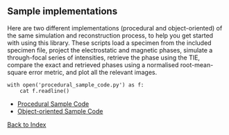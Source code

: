 ## Sample implementations

Here are two different implementations (procedural and object-oriented) of the same simulation and reconstruction process, to help you get started with using this library. These scripts load a specimen from the included specimen file, project the electrostatic and magnetic phases, simulate a through-focal series of intensities, retrieve the phase using the TIE, compare the exact and retrieved phases using a normalised root-mean-square error metric, and plot all the relevant images.

```{python engine='bash', comment=''}
with open('procedural_sample_code.py') as f:
    cat f.readline()
```

* [Procedural Sample Code](procedural_sample_code.py)
* [Object-oriented Sample Code](object_oriented_sample_code.py)

[Back to Index](../index.md)
